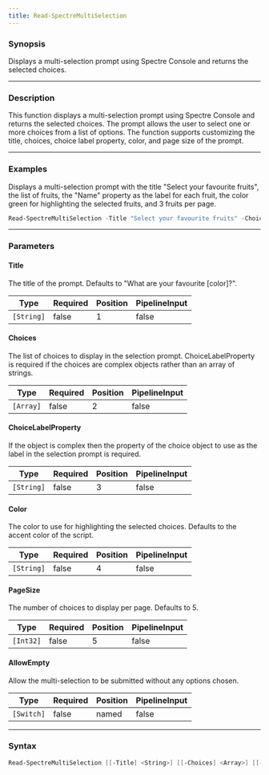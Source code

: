 ```yaml
---
title: Read-SpectreMultiSelection
---
```








### Synopsis
Displays a multi-selection prompt using Spectre Console and returns the selected choices.



---


### Description

This function displays a multi-selection prompt using Spectre Console and returns the selected choices. The prompt allows the user to select one or more choices from a list of options. The function supports customizing the title, choices, choice label property, color, and page size of the prompt.



---


### Examples
Displays a multi-selection prompt with the title "Select your favourite fruits", the list of fruits, the "Name" property as the label for each fruit, the color green for highlighting the selected fruits, and 3 fruits per page.

```powershell
Read-SpectreMultiSelection -Title "Select your favourite fruits" -Choices @("apple", "banana", "orange", "pear", "strawberry") -Color "Green" -PageSize 3
```


---


### Parameters
#### **Title**

The title of the prompt. Defaults to "What are your favourite [color]?".






|Type      |Required|Position|PipelineInput|
|----------|--------|--------|-------------|
|`[String]`|false   |1       |false        |



#### **Choices**

The list of choices to display in the selection prompt. ChoiceLabelProperty is required if the choices are complex objects rather than an array of strings.






|Type     |Required|Position|PipelineInput|
|---------|--------|--------|-------------|
|`[Array]`|false   |2       |false        |



#### **ChoiceLabelProperty**

If the object is complex then the property of the choice object to use as the label in the selection prompt is required.






|Type      |Required|Position|PipelineInput|
|----------|--------|--------|-------------|
|`[String]`|false   |3       |false        |



#### **Color**

The color to use for highlighting the selected choices. Defaults to the accent color of the script.






|Type      |Required|Position|PipelineInput|
|----------|--------|--------|-------------|
|`[String]`|false   |4       |false        |



#### **PageSize**

The number of choices to display per page. Defaults to 5.






|Type     |Required|Position|PipelineInput|
|---------|--------|--------|-------------|
|`[Int32]`|false   |5       |false        |



#### **AllowEmpty**

Allow the multi-selection to be submitted without any options chosen.






|Type      |Required|Position|PipelineInput|
|----------|--------|--------|-------------|
|`[Switch]`|false   |named   |false        |





---


### Syntax
```powershell
Read-SpectreMultiSelection [[-Title] <String>] [[-Choices] <Array>] [[-ChoiceLabelProperty] <String>] [[-Color] <String>] [[-PageSize] <Int32>] [-AllowEmpty] [<CommonParameters>]
```
